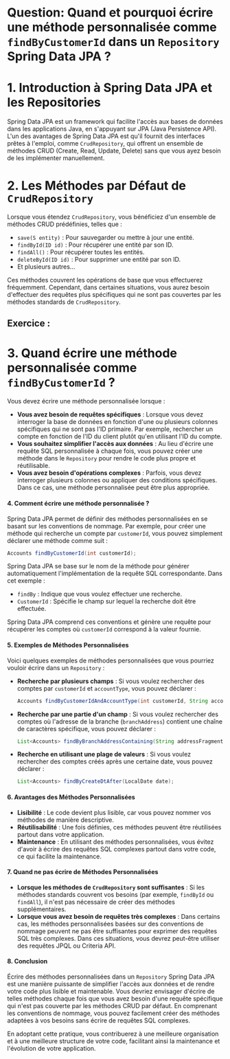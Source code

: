 # Question: Quand et pourquoi écrire une méthode personnalisée comme `findByCustomerId` dans un `Repository` Spring Data JPA ?

# 1. Introduction à Spring Data JPA et les Repositories
Spring Data JPA est un framework qui facilite l'accès aux bases de données dans les applications Java, en s'appuyant sur JPA (Java Persistence API). L'un des avantages de Spring Data JPA est qu'il fournit des interfaces prêtes à l'emploi, comme `CrudRepository`, qui offrent un ensemble de méthodes CRUD (Create, Read, Update, Delete) sans que vous ayez besoin de les implémenter manuellement.

# 2. Les Méthodes par Défaut de `CrudRepository`
Lorsque vous étendez `CrudRepository`, vous bénéficiez d'un ensemble de méthodes CRUD prédéfinies, telles que :
- `save(S entity)` : Pour sauvegarder ou mettre à jour une entité.
- `findById(ID id)` : Pour récupérer une entité par son ID.
- `findAll()` : Pour récupérer toutes les entités.
- `deleteById(ID id)` : Pour supprimer une entité par son ID.
- Et plusieurs autres...

Ces méthodes couvrent les opérations de base que vous effectuerez fréquemment. Cependant, dans certaines situations, vous aurez besoin d'effectuer des requêtes plus spécifiques qui ne sont pas couvertes par les méthodes standards de `CrudRepository`.

## Exercice : 


# 3. Quand écrire une méthode personnalisée comme `findByCustomerId` ?
Vous devez écrire une méthode personnalisée lorsque :
- **Vous avez besoin de requêtes spécifiques** : Lorsque vous devez interroger la base de données en fonction d'une ou plusieurs colonnes spécifiques qui ne sont pas l'ID primaire. Par exemple, rechercher un compte en fonction de l'ID du client plutôt qu'en utilisant l'ID du compte.
- **Vous souhaitez simplifier l'accès aux données** : Au lieu d'écrire une requête SQL personnalisée à chaque fois, vous pouvez créer une méthode dans le `Repository` pour rendre le code plus propre et réutilisable.
- **Vous avez besoin d'opérations complexes** : Parfois, vous devez interroger plusieurs colonnes ou appliquer des conditions spécifiques. Dans ce cas, une méthode personnalisée peut être plus appropriée.

#### 4. Comment écrire une méthode personnalisée ?
Spring Data JPA permet de définir des méthodes personnalisées en se basant sur les conventions de nommage. Par exemple, pour créer une méthode qui recherche un compte par `customerId`, vous pouvez simplement déclarer une méthode comme suit :

```java
Accounts findByCustomerId(int customerId);
```

Spring Data JPA se base sur le nom de la méthode pour générer automatiquement l'implémentation de la requête SQL correspondante. Dans cet exemple :
- `findBy` : Indique que vous voulez effectuer une recherche.
- `CustomerId` : Spécifie le champ sur lequel la recherche doit être effectuée.

Spring Data JPA comprend ces conventions et génère une requête pour récupérer les comptes où `customerId` correspond à la valeur fournie.

#### 5. Exemples de Méthodes Personnalisées
Voici quelques exemples de méthodes personnalisées que vous pourriez vouloir écrire dans un `Repository` :

- **Recherche par plusieurs champs** : Si vous voulez rechercher des comptes par `customerId` et `accountType`, vous pouvez déclarer :
  ```java
  Accounts findByCustomerIdAndAccountType(int customerId, String accountType);
  ```

- **Recherche par une partie d'un champ** : Si vous voulez rechercher des comptes où l'adresse de la branche (`branchAddress`) contient une chaîne de caractères spécifique, vous pouvez déclarer :
  ```java
  List<Accounts> findByBranchAddressContaining(String addressFragment);
  ```

- **Recherche en utilisant une plage de valeurs** : Si vous voulez rechercher des comptes créés après une certaine date, vous pouvez déclarer :
  ```java
  List<Accounts> findByCreateDtAfter(LocalDate date);
  ```

#### 6. Avantages des Méthodes Personnalisées
- **Lisibilité** : Le code devient plus lisible, car vous pouvez nommer vos méthodes de manière descriptive.
- **Réutilisabilité** : Une fois définies, ces méthodes peuvent être réutilisées partout dans votre application.
- **Maintenance** : En utilisant des méthodes personnalisées, vous évitez d'avoir à écrire des requêtes SQL complexes partout dans votre code, ce qui facilite la maintenance.

#### 7. Quand ne pas écrire de Méthodes Personnalisées
- **Lorsque les méthodes de `CrudRepository` sont suffisantes** : Si les méthodes standards couvrent vos besoins (par exemple, `findById` ou `findAll`), il n'est pas nécessaire de créer des méthodes supplémentaires.
- **Lorsque vous avez besoin de requêtes très complexes** : Dans certains cas, les méthodes personnalisées basées sur des conventions de nommage peuvent ne pas être suffisantes pour exprimer des requêtes SQL très complexes. Dans ces situations, vous devrez peut-être utiliser des requêtes JPQL ou Criteria API.

#### 8. Conclusion
Écrire des méthodes personnalisées dans un `Repository` Spring Data JPA est une manière puissante de simplifier l'accès aux données et de rendre votre code plus lisible et maintenable. Vous devriez envisager d'écrire de telles méthodes chaque fois que vous avez besoin d'une requête spécifique qui n'est pas couverte par les méthodes CRUD par défaut. En comprenant les conventions de nommage, vous pouvez facilement créer des méthodes adaptées à vos besoins sans écrire de requêtes SQL complexes.

En adoptant cette pratique, vous contribuerez à une meilleure organisation et à une meilleure structure de votre code, facilitant ainsi la maintenance et l'évolution de votre application.
